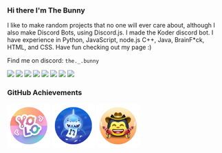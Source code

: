 ### Hi there I'm The Bunny
I like to make random projects that no one will ever care about, although I also make Discord Bots, using Discord.js.
I made the Koder discord bot.
I have experience in Python, JavaScript, node.js C++, Java, BrainF*ck, HTML, and CSS.
Have fun checking out my page :)

Find me on discord: `the._.bunny`

<p align="left">
  <img src="https://github.com/rahul-jha98/README_icons/blob/main/language_and_tools/square/javascript/javascript.svg" width="100" />
  <img src="https://github.com/rahul-jha98/README_icons/blob/main/language_and_tools/square/html/html.svg" width="100" />
  <img src="https://github.com/rahul-jha98/README_icons/blob/main/language_and_tools/square/css/css.svg" width="100" />
  <img src="https://github.com/rahul-jha98/README_icons/blob/main/language_and_tools/square/python/python.svg" width="100" />
  <img src="https://github.com/rahul-jha98/README_icons/blob/main/language_and_tools/square/java/java.svg" width="100" />
  <img src="https://github.com/rahul-jha98/README_icons/blob/main/language_and_tools/square/c%2B%2B/c%2B%2B.svg" width="100" />
  <img src="https://github.com/rahul-jha98/README_icons/blob/main/language_and_tools/square/node/node.svg" width="100" />
  <img src="https://github.com/rahul-jha98/README_icons/blob/main/language_and_tools/square/c/c.png" width="100" />
</p>


### GitHub Achievements

<p align="left">
  <img src="https://github.com/Schweinepriester/github-profile-achievements/blob/8726107588c9407ec0b0eeef2b5f37b892dbe2d7/images/yolo-default.png" width="100" />
  <img src="https://github.com/Schweinepriester/github-profile-achievements/blob/8726107588c9407ec0b0eeef2b5f37b892dbe2d7/images/pull-shark-default.png" width="100" />
  <img src="https://github.com/Schweinepriester/github-profile-achievements/blob/8726107588c9407ec0b0eeef2b5f37b892dbe2d7/images/quickdraw-default.png" width="100" />
</p>

